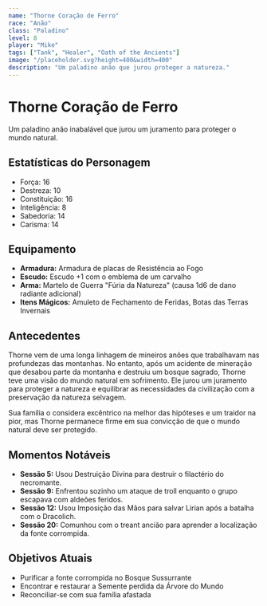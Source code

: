 ```yaml
---
name: "Thorne Coração de Ferro"
race: "Anão"
class: "Paladino"
level: 8
player: "Mike"
tags: ["Tank", "Healer", "Oath of the Ancients"]
image: "/placeholder.svg?height=400&width=400"
description: "Um paladino anão que jurou proteger a natureza."
---
```


# Thorne Coração de Ferro

Um paladino anão inabalável que jurou um juramento para proteger o mundo natural.

## Estatísticas do Personagem

- Força: 16
- Destreza: 10
- Constituição: 16
- Inteligência: 8
- Sabedoria: 14
- Carisma: 14

## Equipamento

- **Armadura:** Armadura de placas de Resistência ao Fogo
- **Escudo:** Escudo +1 com o emblema de um carvalho
- **Arma:** Martelo de Guerra "Fúria da Natureza" (causa 1d6 de dano radiante adicional)
- **Itens Mágicos:** Amuleto de Fechamento de Feridas, Botas das Terras Invernais

## Antecedentes

Thorne vem de uma longa linhagem de mineiros anões que trabalhavam nas profundezas das montanhas. No entanto, após um acidente de mineração que desabou parte da montanha e destruiu um bosque sagrado, Thorne teve uma visão do mundo natural em sofrimento. Ele jurou um juramento para proteger a natureza e equilibrar as necessidades da civilização com a preservação da natureza selvagem.

Sua família o considera excêntrico na melhor das hipóteses e um traidor na pior, mas Thorne permanece firme em sua convicção de que o mundo natural deve ser protegido.

## Momentos Notáveis

- **Sessão 5:** Usou Destruição Divina para destruir o filactério do necromante.
- **Sessão 9:** Enfrentou sozinho um ataque de troll enquanto o grupo escapava com aldeões feridos.
- **Sessão 12:** Usou Imposição das Mãos para salvar Lirian após a batalha com o Dracolich.
- **Sessão 20:** Comunhou com o treant ancião para aprender a localização da fonte corrompida.

## Objetivos Atuais

- Purificar a fonte corrompida no Bosque Sussurrante
- Encontrar e restaurar a Semente perdida da Árvore do Mundo
- Reconciliar-se com sua família afastada

